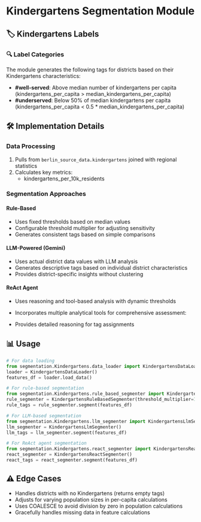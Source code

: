 # Kindergartens Segmentation Module

## 🏷️ Kindergartens Labels
### 🔍 Label Categories
The module generates the following tags for districts based on their Kindergartens characteristics:

- **#well-served**: Above median number of kindergartens per capita (kindergartens_per_capita > median_kindergartens_per_capita)
- **#underserved**: Below 50% of median kindergartens per capita (kindergartens_per_capita < 0.5 * median_kindergartens_per_capita)

## 🛠 Implementation Details
### Data Processing
1. Pulls from `berlin_source_data.kindergartens` joined with regional statistics
2. Calculates key metrics:
      - kindergartens_per_10k_residents

### Segmentation Approaches
#### Rule-Based
- Uses fixed thresholds based on median values
- Configurable threshold multiplier for adjusting sensitivity
- Generates consistent tags based on simple comparisons

#### LLM-Powered (Gemini)
- Uses actual district data values with LLM analysis
- Generates descriptive tags based on individual district characteristics
- Provides district-specific insights without clustering

#### ReAct Agent
- Uses reasoning and tool-based analysis with dynamic thresholds
- Incorporates multiple analytical tools for comprehensive assessment:
  
- Provides detailed reasoning for tag assignments

## 📊 Usage
```python
# For data loading
from segmentation.Kindergartens.data_loader import KindergartensDataLoader
loader = KindergartensDataLoader()
features_df = loader.load_data()

# For rule-based segmentation
from segmentation.Kindergartens.rule_based_segmenter import KindergartensRuleBasedSegmenter
rule_segmenter = KindergartensRuleBasedSegmenter(threshold_multiplier=1.0)  # Adjust sensitivity
rule_tags = rule_segmenter.segment(features_df)

# For LLM-based segmentation
from segmentation.Kindergartens.llm_segmenter import KindergartensLlmSegmenter
llm_segmenter = KindergartensLlmSegmenter()
llm_tags = llm_segmenter.segment(features_df)

# For ReAct agent segmentation
from segmentation.Kindergartens.react_segmenter import KindergartensReactSegmenter
react_segmenter = KindergartensReactSegmenter()
react_tags = react_segmenter.segment(features_df)
```

## ⚠️ Edge Cases
- Handles districts with no Kindergartens (returns empty tags)
- Adjusts for varying population sizes in per-capita calculations
- Uses COALESCE to avoid division by zero in population calculations
- Gracefully handles missing data in feature calculations
